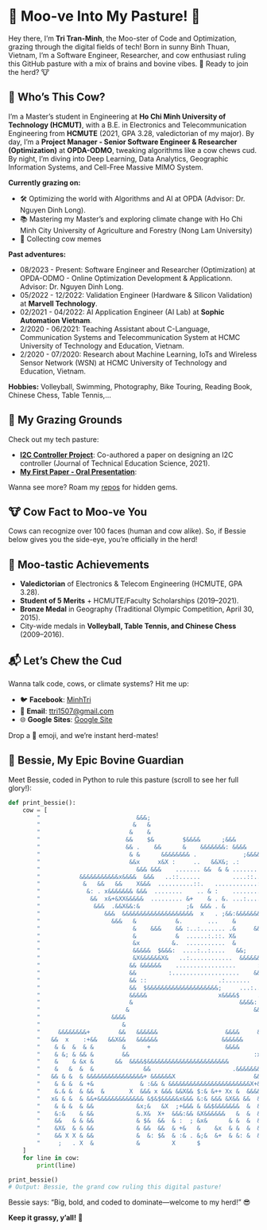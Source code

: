 # 🐄 Moo-ve Into My Pasture! 🐄

Hey there, I’m **Tri Tran-Minh**, the Moo-ster of Code and Optimization, grazing through the digital fields of tech! Born in sunny Binh Thuan, Vietnam, I’m a Software Engineer, Researcher, and cow enthusiast ruling this GitHub pasture with a mix of brains and bovine vibes. 🌾 Ready to join the herd? 🐮

## 🐄 Who’s This Cow?

I’m a Master’s student in Engineering at **Ho Chi Minh University of Technology (HCMUT)**, with a B.E. in Electronics and Telecommunication Engineering from **HCMUTE** (2021, GPA 3.28, valedictorian of my major). By day, I’m a **Project Manager - Senior Software Engineer & Researcher (Optimization)** at **OPDA-ODMO**, tweaking algorithms like a cow chews cud. By night, I’m diving into Deep Learning, Data Analytics, Geographic Information Systems, and Cell-Free Massive MIMO System.

**Currently grazing on:**
- 🛠️ Optimizing the world with Algorithms and AI at OPDA (Advisor: Dr. Nguyen Dinh Long).
- 📚 Mastering my Master’s and exploring climate change with Ho Chi Minh City University of Agriculture and Forestry (Nong Lam University)
- 🐄 Collecting cow memes

**Past adventures:**
- 08/2023 - Present: Software Engineer and Researcher (Optimization) at OPDA-ODMO - Online Optimization Development & Applicationn. Advisor: Dr. Nguyen Dinh Long.
- 05/2022 - 12/2022: Validation Engineer (Hardware & Silicon Validation) at **Marvell Technology**.
- 02/2021 - 04/2022: AI Application Engineer (AI Lab) at **Sophic Automation Vietnam**. 
- 2/2020 - 06/2021: Teaching Assistant about C-Language, Communication Systems and Telecommunication System at HCMC University of Technology and Education, Vietnam. 
- 2/2020 - 07/2020: Research about Machine Learning, IoTs and Wireless Sensor Network (WSN) at HCMC University of Technology and Education, Vietnam.

**Hobbies:** Volleyball, Swimming, Photography, Bike Touring, Reading Book, Chinese Chess, Table Tennis,…

## 🌾 My Grazing Grounds

Check out my tech pasture:
- **[I2C Controller Project](https://doi.org/10.54644/jte.65.2021.141)**: Co-authored a paper on designing an I2C controller (Journal of Technical Education Science, 2021).
- **[My First Paper - Oral Presentation](link-to-repo)**: 


Wanna see more? Roam my [repos](https://github.com/ttri1507) for hidden gems.

## 🐮 Cow Fact to Moo-ve You

Cows can recognize over 100 faces (human and cow alike). So, if Bessie below gives you the side-eye, you’re officially in the herd!

## 🏅 Moo-tastic Achievements

- **Valedictorian** of Electronics & Telecom Engineering (HCMUTE, GPA 3.28).
- **Student of 5 Merits** + HCMUTE/Faculty Scholarships (2019–2021).
- **Bronze Medal** in Geography (Traditional Olympic Competition, April 30, 2015).
- City-wide medals in **Volleyball, Table Tennis, and Chinese Chess** (2009–2016).

## 📬 Let’s Chew the Cud

Wanna talk code, cows, or climate systems? Hit me up:
- 🐦 **Facebook**: [MinhTri](https://facebook.com/tristana.tran1507)
- 📧 **Email**: [ttri1507@gmail.com](mailto:ttri1507@gmail.com)
- 🌐 **Google Sites**: [Google Site](sites.google.com/view/aristrann)

Drop a 🐄 emoji, and we’re instant herd-mates!

## 🐄 Bessie, My Epic Bovine Guardian

Meet Bessie, coded in Python to rule this pasture (scroll to see her full glory!):

```python
def print_bessie():
    cow = [
        "                           &&&;                                             &&&                     ",
        "                          &   &                                            &   &                    ",
        "                         &    &                                            &   &                    ",
        "                        &&    $&        $&&&&      ;&&&                  &&    &&                   ",
        "                        && .    &&      &    &&&&&&&: &&&&              &&     &&                   ",
        "                         & &      &&&&&&&& .             ;&&&&:   &&&&&&       &$                   ",
        "                         &&x     x&X :     ..   &&X&; .:      &&&&  &       & &&                    ",
        "                           &&& &&&    ....... &&  & & .......     &&      && &&                     ",
        "           &&&&&&&&&&&x&&&&  &&&   ..::......         ....::.....   & &&&&  &                       ",
        "            &   &&   &&    X&&&  ..........::.   ............::::. &&&&& &$&&&&&&&&                 ",
        "             &: . x&&&&&&& &&&  ........    .. & :    ............    &&&&&+       &&&&&&           ",
        "              &&  x&+&XX&&&&&  ......... &+    & . &. ...:.........            &&&.     &&          ",
        "               &&&  .&&X&&:&             ;&  &&& . &          ..... +&&&     &&&&&&&&&  &&          ",
        "                  &&&  &&&&&&&&&&&&&&&&&&&&  x   . ;&&:&&&&&&&&x.      &&&&&&x&       &&:           ",
        "                    &&&   &           &.       ...    &        x&&&&&  &&& .X     &&&&              ",
        "                          &    &&&    && :..:....... .&     &&$     &   &&&&&&&&&&+                 ",
        "                          &           &  ......:.::. X&             &   &                           ",
        "                          &x         &.  ...........  &            &&   &&                          ",
        "                          &&&&&  $&&&:  ....:..:....   &&;        &&  . &&                          ",
        "                          &X&&&&&&X&   ..:............  &&&&&&&&&&&  .. $&                          ",
        "                         && &&&&&&    .................      :&&&   ... ;&                          ",
        "                         &&         :...................    &&+    .... ;&                          ",
        "                         && ::                    .:.......     ....... &&                          ",
        "                         &&  $&&&&&&&&&&&&&&&&&&&&;     ...:..........  &&                          ",
        "                         &&&&&                    x&&&&$     .........  &                           ",
        "                         &                              &&&&:   ......  &&                          ",
        "                        &                                   &&&  :.:... $&                          ",
        "                    &&&&                                      &&  ..    .&                          ",
        "                       &                                        &+ . +&  &                          ",
        "     &&&&&&&&+        &&   &&&&&&                   &&&&     &&  &   &&  &$                         ",
        "   &&  x    :+&&   &&X&&   &&&&&&                  &&&&&&        &. x&   &&          ;&&&&&&&&&&    ",
        "    & &  &  & &        &      +                     &&&&         & &&X   &&          &        X+x   ",
        "    & &; & && &        &&                                   :x   &&&&  . X&          &; &&  &  &:   ",
        "    &    & &x &      &&  &&&&$&&&&&&&&&&&&&&&&&&&&&&&           &&&   .. ;&          && &&  &  &&   ",
        "    &   &  &  &              &&                       .&&&&&&&&&&&   ... :&           &&X&  &  &&   ",
        "   && & &  & &&&&&&&&&&&&&&&&+ &&&&&&X                      &&+ &&   ...  &&&&&&&&&&&& &    &  $&   ",
        "    & & &  & +&             & :&& & &&&&&&&&&&&&&&&&&&&&&&&X+&&    .....  &          & &:&& &  x&   ",
        "    &.& &  & &&  &       X  &&& x &&& &&X&& $:& &++ Xx &  &&&&$    ...... &&x&&&&&&& & X  & &  +&   ",
        "   x& & &  & &&+&&&&&&&&&&&&& &$&$&&&&&x&&& &:& &&& &X&& &&  &x: ........  &&&&&&&&&&&. x & &  &&   ",
        "    & & &  & &&            &x;&   &X  ;+&&& & &&$&&&&&&&  &  &.: ......... &&        &&   & &   &   ",
        "    &:&    & &&            &.X&  X+  &&&:&& &X&&&&&&   &  &  &;  .........  &&       &&;  &x  &&&   ",
        "    &&   & & &&            & $&  &&  & :  ; &x&      & &  &  &  ..........   &&      &&.  &+   x&   ",
        "    &X&  & & &&            & &&  &&  & +&   &    &x  & &  &  &  ............  +&&    &&.  &&  & &   ",
        "    && X X & &&            &  &: $&  & :& . &;&  &+  & &: &  &$ .............   &&   &;&:     & &   ",
        "     ;   . X  &            &         X      $                                    &&  &          &   "
    ]
    for line in cow:
        print(line)

print_bessie()
# Output: Bessie, the grand cow ruling this digital pasture!
```

Bessie says: “Big, bold, and coded to dominate—welcome to my herd!” 😎

**Keep it grassy, y’all!** 🐄

